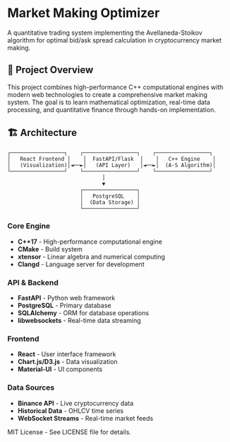 # Market Making Optimizer

A quantitative trading system implementing the Avellaneda-Stoikov algorithm for optimal bid/ask spread calculation in cryptocurrency market making.

## 🎯 Project Overview

This project combines high-performance C++ computational engines with modern web technologies to create a comprehensive market making system. The goal is to learn mathematical optimization, real-time data processing, and quantitative finance through hands-on implementation.

## 🏗️ Architecture

```
┌─────────────────┐    ┌─────────────────┐    ┌─────────────────┐
│   React Frontend │    │  FastAPI/Flask  │    │   C++ Engine    │
│   (Visualization)│◄──►│   (API Layer)   │◄──►│  (A-S Algorithm)│
└─────────────────┘    └─────────────────┘    └─────────────────┘
                              │
                              ▼
                       ┌─────────────────┐
                       │   PostgreSQL    │
                       │  (Data Storage) │
                       └─────────────────┘
```

### Core Engine
- **C++17** - High-performance computational engine
- **CMake** - Build system
- **xtensor** - Linear algebra and numerical computing
- **Clangd** - Language server for development

### API & Backend
- **FastAPI** - Python web framework
- **PostgreSQL** - Primary database
- **SQLAlchemy** - ORM for database operations
- **libwebsockets** - Real-time data streaming

### Frontend
- **React** - User interface framework
- **Chart.js/D3.js** - Data visualization
- **Material-UI** - UI components

### Data Sources
- **Binance API** - Live cryptocurrency data
- **Historical Data** - OHLCV time series
- **WebSocket Streams** - Real-time market feeds



MIT License - See LICENSE file for details.
